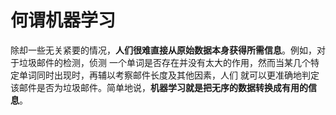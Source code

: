 何谓机器学习
=================================================================================
除却一些无关紧要的情况，**人们很难直接从原始数据本身获得所需信息**。例如，对于垃圾邮件的检测，侦测
一个单词是否存在并没有太大的作用，然而当某几个特定单词同时出现时，再辅以考察邮件长度及其他因素，人们
就可以更准确地判定该邮件是否为垃圾邮件。简单地说，**机器学习就是把无序的数据转换成有用的信息**。
